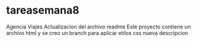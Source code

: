 # tareasemana8
Agencia Viajes
Actualizacion del archivo readme
Este proyecto contiene un archivo html y se creo un branch para aplicar etilos css
nueva descripcion
